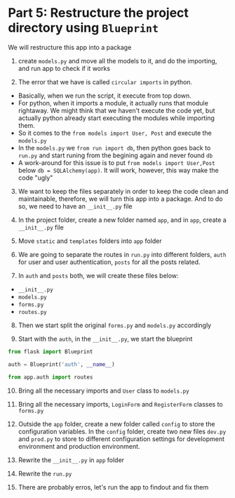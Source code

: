 # Part 5: Restructure the project directory using `Blueprint`

We will restructure this app into a package

1. create `models.py` and move all the models to it, and do the importing, and run app to check if it works

2. The error that we have is called `circular imports` in python.
- Basically, when we run the script, it execute from top down.
- For python, when it imports a module, it actually runs that module rightaway. We might think that we haven't execute the code yet, but actually python already start executing the modules while importing them.
- So it comes to the `from models import User, Post` and execute the `models.py`
- In the `models.py` we `from run import db`, then python goes back to `run.py` and start runing from the begining again and never found `db`
- A work-around for this issue is to put `from models import User,Post` below `db = SQLAlchemy(app)`. It will work, however, this way make the code "ugly"

3. We want to keep the files separately in order to keep the code clean and maintainable, therefore, we will turn this app into a package. And to do so, we need to have an `__init__.py` file

4. In the project folder, create a new folder named `app`, and in `app`, create a `__init__.py` file

5. Move `static` and `templates` folders into `app` folder

6. We are going to separate the routes in `run.py` into different folders, `auth` for user and user authentication, `posts` for all the posts related.

7. In `auth` and `posts` both, we will create these files below:
- `__init__.py`
- `models.py`
- `forms.py`
- `routes.py`

8. Then we start split the original `forms.py` and `models.py` accordingly

9. Start with the `auth`, in the `__init__.py`, we start the blueprint
```python
from flask import Blueprint

auth = Blueprint('auth', __name__)

from app.auth import routes
```
10. Bring all the necessary imports and `User` class to `models.py`

11. Bring all the necessary imports, `LoginForm` and `RegisterForm` classes to `forms.py`

12. Outside the `app` folder, create a new folder called `config` to store the configuration variables. In the `config` folder, create two new files `dev.py` and `prod.py` to store to different configuration settings for development environment and production environment.

13. Rewrite the `__init__.py` in `app` folder

14. Rewrite the `run.py`

15. There are probably erros, let's run the app to findout and fix them
